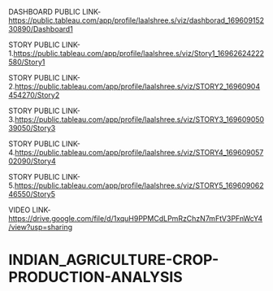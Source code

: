 DASHBOARD PUBLIC LINK-https://public.tableau.com/app/profile/laalshree.s/viz/dashborad_16960915230890/Dashboard1

STORY PUBLIC LINK-1.https://public.tableau.com/app/profile/laalshree.s/viz/Story1_16962624222580/Story1

STORY PUBLIC LINK-2.https://public.tableau.com/app/profile/laalshree.s/viz/STORY2_16960904454270/Story2

STORY PUBLIC LINK-3.https://public.tableau.com/app/profile/laalshree.s/viz/STORY3_16960905039050/Story3

STORY PUBLIC LINK-4.https://public.tableau.com/app/profile/laalshree.s/viz/STORY4_16960905702090/Story4

STORY PUBLIC LINK-5.https://public.tableau.com/app/profile/laalshree.s/viz/STORY5_16960906246550/Story5

VIDEO LINK- https://drive.google.com/file/d/1xquH9PPMCdLPmRzChzN7mFtV3PFnWcY4/view?usp=sharing









# INDIAN_AGRICULTURE-CROP-PRODUCTION-ANALYSIS
